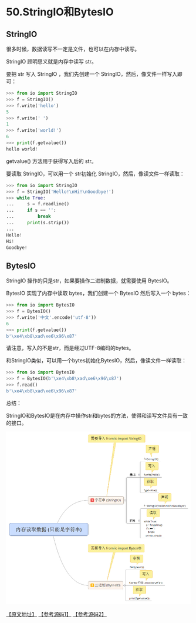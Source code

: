 # 50.StringIO和BytesIO

## StringIO

很多时候，数据读写不一定是文件，也可以在内存中读写。

StringIO 顾明思义就是内存中读写 str。 

要把 str 写入 StringIO ，我们先创建一个 StringIO，然后，像文件一样写入即可：

````python
>>> from io import StringIO
>>> f = StringIO()
>>> f.write('hello')
5
>>> f.write(' ')
1
>>> f.write('world!')
6
>>> print(f.getvalue())
hello world!
````

getvalue() 方法用于获得写入后的 str。

要读取 StringIO，可以用一个 str初始化 StringIO，然后，像读文件一样读取：

````python
>>> from io import StringIO
>>> f = StringIO('Hello!\nHi!\nGoodbye!')
>>> while True:
...     s = f.readline()
...     if s == '':
...         break
...     print(s.strip())
...
Hello!
Hi!
Goodbye!
````

## BytesIO

StringIO 操作的只是str，如果要操作二进制数据，就需要使用 BytesIO。

BytesIO 实现了内存中读取 bytes，我们创建一个 BytesIO 然后写入一个 bytes：

````python
>>> from io import BytesIO
>>> f = BytesIO()
>>> f.write('中文'.encode('utf-8'))
6
>>> print(f.getvalue())
b'\xe4\xb8\xad\xe6\x96\x87'
````

请注意，写入的不是str，而是经过UTF-8编码的bytes。

和StringIO类似，可以用一个bytes初始化BytesIO，然后，像读文件一样读取：

````python
>>> from io import BytesIO
>>> f = BytesIO(b'\xe4\xb8\xad\xe6\x96\x87')
>>> f.read()
b'\xe4\xb8\xad\xe6\x96\x87'
````

总结：

StringIO和BytesIO是在内存中操作str和bytes的方法，使得和读写文件具有一致的接口。


![内存读取数据 (只能是字符串)](../images/内存读取数据(只能是字符串).png)


[【原文地址】](https://www.liaoxuefeng.com/wiki/0014316089557264a6b348958f449949df42a6d3a2e542c000/001431918785710e86a1a120ce04925bae155012c7fc71e000) [【参考源码1】](https://github.com/michaelliao/learn-python3/blob/master/samples/io/do_stringio.py) [【参考源码2】](https://github.com/michaelliao/learn-python3/blob/master/samples/io/do_bytesio.py)
